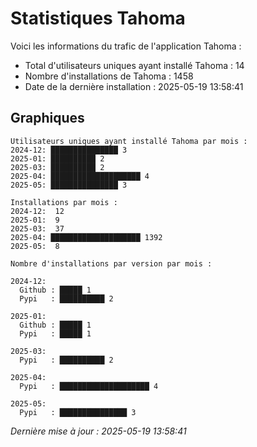 # Statistiques Tahoma

Voici les informations du trafic de l'application Tahoma :
- Total d'utilisateurs uniques ayant installé Tahoma : 14
- Nombre d'installations de Tahoma : 1458
- Date de la dernière installation : 2025-05-19 13:58:41

## Graphiques
```
Utilisateurs uniques ayant installé Tahoma par mois :
2024-12: ███████████████ 3
2025-01: ██████████ 2
2025-03: ██████████ 2
2025-04: ████████████████████ 4
2025-05: ███████████████ 3
```

```
Installations par mois :
2024-12:  12
2025-01:  9
2025-03:  37
2025-04: ████████████████████ 1392
2025-05:  8
```

```
Nombre d'installations par version par mois :

2024-12:
  Github : █████ 1
  Pypi   : ██████████ 2

2025-01:
  Github : █████ 1
  Pypi   : █████ 1

2025-03:
  Pypi   : ██████████ 2

2025-04:
  Pypi   : ████████████████████ 4

2025-05:
  Pypi   : ███████████████ 3
```


*Dernière mise à jour : 2025-05-19 13:58:41*
